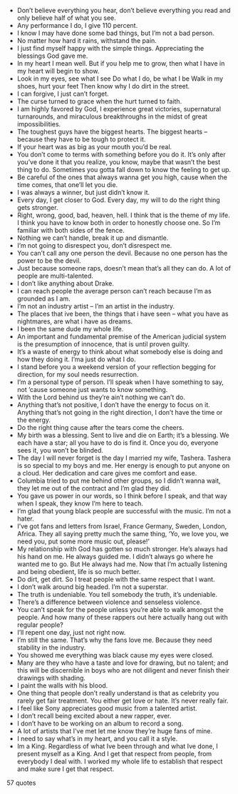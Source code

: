  - Don’t believe everything you hear, don’t believe everything you read and only believe half of what you see.
 - Any performance I do, I give 110 percent.
 - I know I may have done some bad things, but I’m not a bad person.
 - No matter how hard it rains, withstand the pain.
 - I just find myself happy with the simple things. Appreciating the blessings God gave me.
 - In my heart I mean well. But if you help me to grow, then what I have in my heart will begin to show.
 - Look in my eyes, see what I see Do what I do, be what I be Walk in my shoes, hurt your feet Then know why I do dirt in the street.
 - I can forgive, I just can’t forget.
 - The curse turned to grace when the hurt turned to faith.
 - I am highly favored by God, I experience great victories, supernatural turnarounds, and miraculous breakthroughs in the midst of great impossibilities.
 - The toughest guys have the biggest hearts. The biggest hearts – because they have to be tough to protect it.
 - If your heart was as big as your mouth you’d be real.
 - You don’t come to terms with something before you do it. It’s only after you’ve done it that you realize, you know, maybe that wasn’t the best thing to do. Sometimes you gotta fall down to know the feeling to get up.
 - Be careful of the ones that always wanna get you high, cause when the time comes, that one’ll let you die.
 - I was always a winner, but just didn’t know it.
 - Every day, I get closer to God. Every day, my will to do the right thing gets stronger.
 - Right, wrong, good, bad, heaven, hell. I think that is the theme of my life. I think you have to know both in order to honestly choose one. So I’m familiar with both sides of the fence.
 - Nothing we can’t handle, break it up and dismantle.
 - I’m not going to disrespect you, don’t disrespect me.
 - You can’t call any one person the devil. Because no one person has the power to be the devil.
 - Just because someone raps, doesn’t mean that’s all they can do. A lot of people are multi-talented.
 - I don’t like anything about Drake.
 - I can reach people the average person can’t reach because I’m as grounded as I am.
 - I’m not an industry artist – I’m an artist in the industry.
 - The places that ive been, the things that i have seen – what you have as nightmares, are what i have as dreams.
 - I been the same dude my whole life.
 - An important and fundamental premise of the American judicial system is the presumption of innocence, that is until proven guilty.
 - It’s a waste of energy to think about what somebody else is doing and how they doing it. I’ma just do what I do.
 - I stand before you a weekend version of your reflection begging for direction, for my soul needs resurrection.
 - I’m a personal type of person. I’ll speak when I have something to say, not ’cause someone just wants to know something.
 - With the Lord behind us they’re ain’t nothing we can’t do.
 - Anything that’s not positive, I don’t have the energy to focus on it. Anything that’s not going in the right direction, I don’t have the time or the energy.
 - Do the right thing cause after the tears come the cheers.
 - My birth was a blessing. Sent to live and die on Earth; it’s a blessing. We each have a star; all you have to do is find it. Once you do, everyone sees it, you won’t be blinded.
 - The day I will never forget is the day I married my wife, Tashera. Tashera is so special to my boys and me. Her energy is enough to put anyone on a cloud. Her dedication and care gives me comfort and ease.
 - Columbia tried to put me behind other groups, so I didn’t wanna wait, they let me out of the contract and I’m glad they did.
 - You gave us power in our words, so I think before I speak, and that way when I speak, they know I’m here to teach.
 - I’m glad that young black people are successful with the music. I’m not a hater.
 - I’ve got fans and letters from Israel, France Germany, Sweden, London, Africa. They all saying pretty much the same thing, ‘Yo, we love you, we need you, put some more music out, please!’
 - My relationship with God has gotten so much stronger. He’s always had his hand on me. He always guided me. I didn’t always go where he wanted me to go. But He always had me. Now that I’m actually listening and being obedient, life is so much better.
 - Do dirt, get dirt. So I treat people with the same respect that I want.
 - I don’t walk around big headed. I’m not a superstar.
 - The truth is undeniable. You tell somebody the truth, it’s undeniable.
 - There’s a difference between violence and senseless violence.
 - You can’t speak for the people unless you’re able to walk amongst the people. And how many of these rappers out here actually hang out with regular people?
 - I’ll repent one day, just not right now.
 - I’m still the same. That’s why the fans love me. Because they need stability in the industry.
 - You showed me everything was black cause my eyes were closed.
 - Many are they who have a taste and love for drawing, but no talent; and this will be discernible in boys who are not diligent and never finish their drawings with shading.
 - I paint the walls with his blood.
 - One thing that people don’t really understand is that as celebrity you rarely get fair treatment. You either get love or hate. It’s never really fair.
 - I feel like Sony appreciates good music from a talented artist.
 - I don’t recall being excited about a new rapper, ever.
 - I don’t have to be working on an album to record a song.
 - A lot of artists that I’ve met let me know they’re huge fans of mine.
 - I need to say what’s in my heart, and you call it a style.
 - Im a King. Regardless of what Ive been through and what Ive done, I present myself as a King. And I get that respect from people, from everybody I deal with. I worked my whole life to establish that respect and make sure I get that respect.

57 quotes